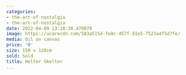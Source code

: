 ```yaml
---
categories:
- the-art-of-nostalgia
- the-art-of-nostalgia
date: 2022-04-09 13:18:38.470078
image: https://ucarecdn.com/583a515d-fe0c-457f-91e5-7523a4f5d7fe/
media: Oil on canvas
price: '0'
size: 150 x 120cm
sold: Sold
title: Helter Skelter
...
```

